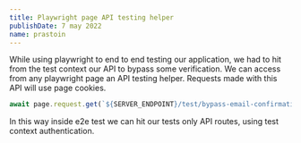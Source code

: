 ```yaml
---
title: Playwright page API testing helper
publishDate: 7 may 2022
name: prastoin
---
```


While using playwright to end to end testing our application, we had to hit from the test context our API to bypass some verification.
We can access from any playwright page an API testing helper. Requests made with this API will use page cookies.

```ts
await page.request.get(`${SERVER_ENDPOINT}/test/bypass-email-confirmation`);
```

In this way inside e2e test we can hit our tests only API routes, using test context authentication.
